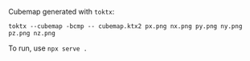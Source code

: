 Cubemap generated with `toktx`:

```shell
toktx --cubemap -bcmp -- cubemap.ktx2 px.png nx.png py.png ny.png pz.png nz.png
```

To run, use `npx serve .`
